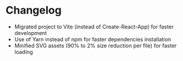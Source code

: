 # Changelog

- Migrated project to Vite (instead of Create-React-App) for faster development
- Use of Yarn instead of npm for faster dependencies installation
- Minified SVG assets (90% to 2% size reduction per file) for faster loading
